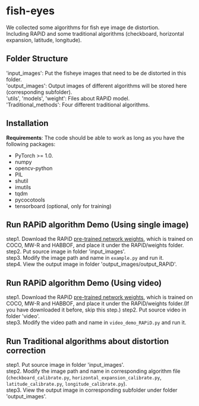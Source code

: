 # fish-eyes

We collected some algorithms for fish eye image de distortion.  
Including RAPiD and some traditional algorithms (checkboard, horizontal expansion, latitude, longitude).

## Folder Structure

'input_images': Put the fisheye images that need to be de distorted in this folder.  
'output_images': Output images of different algorithms will be stored here (corresponding subfolder).  
'utils', 'models', 'weight': Files about RAPiD model.  
'Traditional_methods': Four different traditional algorithms.  


## Installation
**Requirements**:
The code should be able to work as long as you have the following packages:
- PyTorch >= 1.0. 
- numpy
- opencv-python  
- PIL
- shutil
- imutils
- tqdm
- pycocotools
- tensorboard (optional, only for training)  

## Run RAPiD algorithm Demo (Using single image)  

step1. Download the RAPiD [pre-trained network weights](https://drive.google.com/file/d/1NX3EJMFViNu9nMuNRFSygjKzGhAfLBmL/view?usp=sharing), which is trained on COCO, MW-R and HABBOF, and place it under the RAPiD/weights folder.
step2. Put source image in folder 'input_images'.  
step3. Modify the image path and name in `example.py` and run it.  
step4. View the output image in folder 'output_images/output_RAPiD'.  


## Run RAPiD algorithm Demo (Using video)  
step1. Download the RAPiD [pre-trained network weights](https://drive.google.com/file/d/1NX3EJMFViNu9nMuNRFSygjKzGhAfLBmL/view?usp=sharing), which is trained on COCO, MW-R and HABBOF, and place it under the RAPiD/weights folder.(If you have downloaded it before, skip this step.)
step2. Put source video in folder 'video'.  
step3. Modify the video path and name in `video_demo_RAPiD.py` and run it.  


## Run Traditional algorithms about distortion correction  

step1. Put source image in folder 'input_images'.  
step2. Modify the image path and name in corresponding algorithm file (`checkboard_calibrate.py`, `horizontal_expansion_calibrate.py`, `latitude_calibrate.py`, `longitude_calibrate.py`).  
step3. View the output image in corresponding subfolder under folder 'output_images'.
